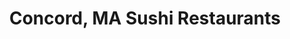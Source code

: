 ---
layout: city
title: Concord, MA Sushi Restaurants
permalink: /massachusetts/concord/
stateAbbr: MA
stateName: Massachusetts
cityName: Concord

---
